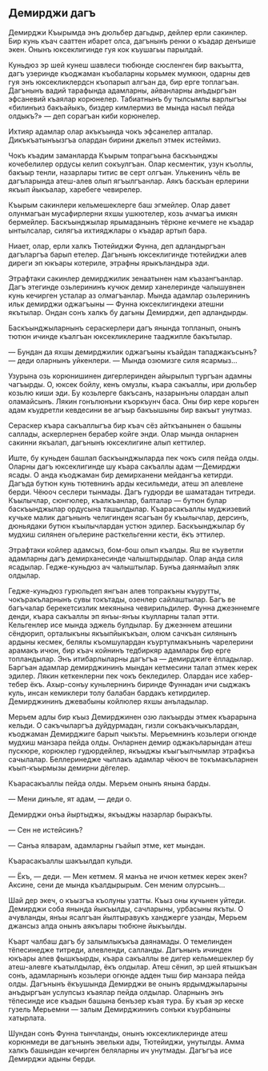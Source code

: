 ## Демирджи дагъ

Демирджи Къырымда энъ дюльбер дагьдыр, дейлер ерли сакинлер.
Бир кунь къач сааттен ибарет олса, дагънынъ ренки о къадар денъише экен.
Онынъ юксеклигинде гуя кок къушагьы парылдай.

Куньдюз эр шей кунеш шавлеси тюбюнде сюсленген бир вакъытта, дагъ узеринде къоджаман къобаларны корьмек мумкюн, одарны дев гуя энъ юксекликлердсн къопарып алгъан да, бир ерге топлагъан.
Дагънынъ вадий тарафында адамларны, айванларны анъдыргъан эфсаневий къаялар корюнелер.
Табиатнынъ бу тылсымлы варлыгъы «билинъиз бакъайыкъ, биздер кимлермиз ве мында насыл пейда олдыкъ?» — деп сорагъан киби корюнелер.

Ихтияр адамлар олар акъкъында чокъ эфсанелер апталар.
Дикъкъатынъызгъа олардан бирини джельп этмек истеймиз.

Чокъ къадим заманларда Къырым топрагъына баскъынджы кочебелилер ордусы келип сокъулгъан.
Олар кесментик, узун къоллы, бакъыр тенли, назарлары титис ве серт олгъан.
Улькенинъ чёль ве дагъларында атеш-алев олып ягъылгъанлар.
Аякъ баскъан ерлерини якъып йыкъалар, харебеге чевирелер.

Къырым сакинлери кельмешеклерге баш эгмейлер.
Олар давет олунмагъан мусафирлерни яхшы ушкютелер, козь ачмагъа имкян бермейлер.
Баскъынджылар ярымаданынъ тёрюне кечмеге не къадар ынтылсалар, силягъа ихтияджлары о къадар артып бара.

Ниает, олар, ерли халкъ Тютейиджи Фунна, деп адландыргъан дагъларгъа барып етелер.
Дагънынъ юксеклигинде тютейиджи алев диреги эп юкъары котериле, этрафны ярыкъландыра эди.

Этрафтаки сакинлер демирджилик зенаатынен нам къазангъанлар.
Дагъ этегинде озьлерининъ кучюк демир ханелеринде чалышувнен кунь кечирген усталар аз олмагъанлар.
Мында адамлар озьлерининъ ильк демирджи оджагъыны — Фунна юксеклигиндеки атешни якътылар.
Ондан сонъ халкъ бу дагьны Демирджи, деп адландырды.

Баскъынджыларнынъ сераскерлери дагъ янында топланып, онынъ тютюн ичинде къалгъан юксекликлерине тааджипле бакътылар.

— Бундан да яхшы демирджилик оджагъыны къайдан тападжакъсынъ? — деди оларнынъ уйкенлери. — Мында озюмизге силя ясармыз...

Узурына озь корюнишинен дигерлеринден айырылып тургъан адамны чагъырды.
О, юксек бойлу, кенъ омузлы, къара сакъаллы, ири дюльбер козьлю киши эди.
Бу козьлерге бакъсанъ, назарынъны олардан алып оламайсынъ.
Лякин гонълюнъни къоркъунч баса.
Оны бир кере корьген адам къудретли кевдесини ве агъыр бакъышыны бир вакъыт унутмаз.

Сераскер къара сакъаллыгъа бир къач сёз айткъанынен о башыны саллады, аскерлернен берабер койге энди.
Олар мында онларнен сакинни якъалап, дагънынъ юксеклигине алып кеттилер.

Иште, бу куньден башлап баскъынджыларда пек чокъ силя пейда олды.
Оларны дагъ юксеклигинде шу къара сакъаллы адам —Демирджи ясады.
О анда къоджаман бир демирханени мейдангъа кетирди.
Дагъда бутюн кунь тютевнинъ арды кесильмеди, атеш эп алевлене берди.
Чёюоч сеслери тынмады.
Дагъ гудюрди ве шаматадан титреди.
Къылычлар, сюнгюлер, къалкъанлар, балталар — бутюн булар баскъынджылар ордусына ташылдылар.
Къарасакъаллы муджизевий кучьке малик дагънынъ челигинден ясагъан бу къылычлар, дерсинъ, дюньядаки бутюн къылычлардан устюн эдилер.
Баскъынджылар бу мудхиш силянен огьлерине расткельгенни кести, ёкъ эттилер.

Этрафтаки койлер адамсыз, бом-бош олып къалды.
Яш ве къуветли адамларны дагъ демирханесинде чалыштырдылар.
Олар анда силя ясадылар.
Гедже-куньдюз ач чалыштылар.
Бунъа даянмайып эляк олдылар.

Гедже-куньдюз гурюльдеп янгъан алев топракъны къурутты, чокъракъларнынъ сувы токътады, озенлер сайлаштылар.
Багъ ве багъчалар берекетсизлик мекянына чевирильдилер.
Фунна джеэннемге денди, къара сакъаллы эп янъы-янъы къулларны талап этти.
Кельгенлер исе мында эджель булдылар.
Бу джеэннем атешини сёндюрип, орталыкъны якъыпйыкъкъан, олюм сачкъан силянынъ ардыны кесмек, белялы къомшулардан къуртулмакънынъ чарелерини арамакъ ичюн, бир къач койнинъ тедбиркяр адамлары бир ерге топландылар.
Энъ итибарлыларны дагъгъа — демирджиге ёлладылар.
Баргъан адамлар демирджининъ мындан кетмесини талап этмек керек эдилер.
Лякин кеткенлерни пек чокъ бекледилер.
Олардан исе хабер-тебер ёкъ.
Ахыр-сонъу куньлернинъ биринде Фуннадан ичи сыджакъ куль, инсан кемиклери толу балабан бардакъ кетирдилер.
Демирджининъ джевабыны койлюлер яхшы анъладылар.

Мерьем адлы бир къыз Демирджинен озю лакъырды этмек къарарына кельди.
О сакъчыларгъа дуйдурмадан, гизли сокъакъчыкълардан, къоджаман Демирджиге барып чыкъты.
Мерьемнинъ козьлери огюнде мудхиш манзара пейда олды.
Онларнен демир оджакъларындан атеш пускюре, корюклер гудюрдейлер, якъыджы къыгъылчымлар этрафкъа сачылалар.
Беллеринедже чыплакъ адамлар чёкюч ве токъмакъларнен къып-къырмызы демирни дёгелер.

Къарасакъаллы пейда олды.
Мерьем онынъ янына барды.

— Мени динъле, ят адам, — деди о.

Демирджи онъа йыртыджы, якъыджы назарлар быракъты.

— Сен не истейсинъ?

— Санъа ялварам, адамларны гъайып этме, кет мындан.

Къарасакъаллы шакъылдап кульди.

— Ёкъ, — деди. — Мен кетмем.
Я манъа не ичюн кетмек керек экен?
Аксине, сени де мында къалдырырым.
Сен меним олурсынъ...

Шай дер экеч, о къызгъа къолуны узатты.
Къыз оны кучьнен уйтеди.
Демирджи соба янында йыкъылды, сачларыны, урбасыны якъты.
О ачувланды, янъы ясалгъан йылтыравукъ ханджерге узанды, Мерьем джансыз алда онынъ аякълары тюбюне йыкъылды.

Къарт чалбаш дагъ бу залымлыкъкъа даянамады.
О темелинден тёпесинедже титреди, алевленди, салланды.
Дагънынъ ичинден юкъары алев фышкъырды, къара сакъаллы ве дигер кельмешеклер бу атеш-алевге къатылдылар, ёкъ олдылар.
Атеш сёнип, эр шей ятышкъан сонъ, адамларнынъ козьлери огюнде адден тыш бир манзара пейда олды.
Дагънынъ ёкъушында Демирджи ве онынъ ярдымджыларыны анъдыргъан услупсыз къаялар пейда олдылар.
Оларнынъ энъ тёпесинде исе къадын башына бенъзер къая тура.
Бу къая эр кеске гузель Мерьемни — залым Демирджининъ сонъки къурбаныны хатырлата.

Шундан сонъ Фунна тынчланды, онынъ юксекликлеринде атеш корюнмеди ве дагънынъ эвельки ады, Тютейиджи, унутылды.
Амма халкъ башындан кечирген беляларны ич унутмады.
Дагъгъа исе Демирджи адыны берди.
